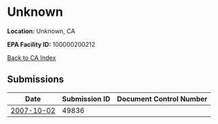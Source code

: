 # Unknown

**Location:** Unknown, CA

**EPA Facility ID:** 100000200212

[Back to CA Index](../../index.md)

## Submissions

| Date | Submission ID | Document Control Number |
|------|--------------|-------------------------|
| [2007-10-02](submissions/49836.md) | 49836 |  |
